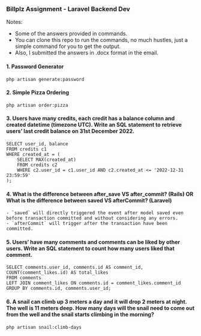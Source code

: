 ### Billplz Assignment - Laravel Backend Dev

Notes:
- Some of the answers provided in commands.
- You can clone this repo to run the commands, no much hustles, just a simple command for you to get the output.
- Also, I submitted the answers in .docx format in the email. 

#### 1. Password Generator

```
php artisan generate:password
```

#### 2. Simple Pizza Ordering

```
php artisan order:pizza
```

#### 3. Users have many credits, each credit has a balance column and created datetime (timezone UTC). Write an SQL statement to retrieve users’ last credit balance on 31st December 2022.

```
SELECT user_id, balance
FROM credits c1
WHERE created_at = (
    SELECT MAX(created_at)
    FROM credits c2
    WHERE c2.user_id = c1.user_id AND c2.created_at <= '2022-12-31 23:59:59'
);
```

#### 4. What is the difference between after_save VS after_commit? (Rails) OR What is the difference between saved VS afterCommit? (Laravel)

```
- `saved` will directly triggered the event after model saved even before transaction committed and without considering any errors.
- `afterCommit` will trigger after the transaction have been committed.
```

#### 5. Users’ have many comments and comments can be liked by other users. Write an SQL statement to count how many users liked that comment. 

```
SELECT comments.user_id, comments.id AS comment_id, COUNT(comment_likes.id) AS total_likes
FROM comments
LEFT JOIN comment_likes ON comments.id = comment_likes.comment_id
GROUP BY comments.id, comments.user_id;
```

#### 6. A snail can climb up 3 meters a day and it will drop 2 meters at night. The well is 11 meters deep. How many days will the snail need to come out from the well and the snail starts climbing in the morning?

```
php artisan snail:climb-days
```


